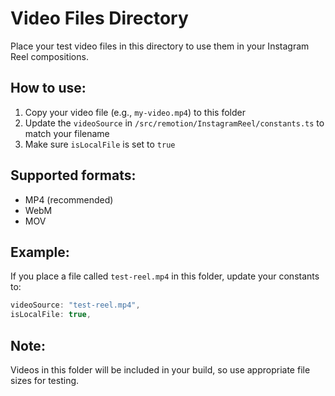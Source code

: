 # Video Files Directory

Place your test video files in this directory to use them in your Instagram Reel compositions.

## How to use:

1. Copy your video file (e.g., `my-video.mp4`) to this folder
2. Update the `videoSource` in `/src/remotion/InstagramReel/constants.ts` to match your filename
3. Make sure `isLocalFile` is set to `true`

## Supported formats:
- MP4 (recommended)
- WebM
- MOV

## Example:
If you place a file called `test-reel.mp4` in this folder, update your constants to:
```typescript
videoSource: "test-reel.mp4",
isLocalFile: true,
```

## Note:
Videos in this folder will be included in your build, so use appropriate file sizes for testing.
